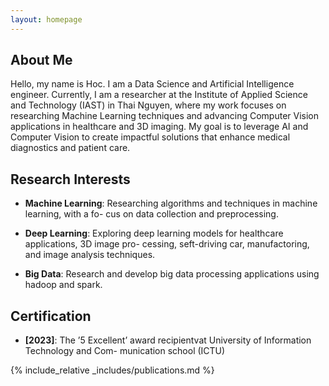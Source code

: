 ```yaml
---
layout: homepage
---
```


## About Me

Hello, my name is Hoc. I am a Data Science and Artificial Intelligence engineer. Currently, I am a researcher at the Institute of Applied Science and Technology (IAST) in Thai Nguyen, where my work focuses on researching Machine Learning techniques and advancing Computer Vision applications in healthcare and 3D imaging. My goal is to leverage AI and Computer Vision to create impactful solutions that enhance medical diagnostics and patient care.

## Research Interests

* **Machine Learning**: Researching algorithms and techniques in machine learning, with a fo-
cus on data collection and preprocessing.

* **Deep Learning**: Exploring deep learning models for healthcare applications, 3D image pro-
cessing, seft-driving car, manufactoring, and image analysis techniques.

* **Big Data**: Research and develop big data processing applications using hadoop and spark.

## Certification

* **[2023]**: The ’5 Excellent’ award recipientvat University of Information Technology and Com-
munication school (ICTU)


{% include_relative _includes/publications.md %}

